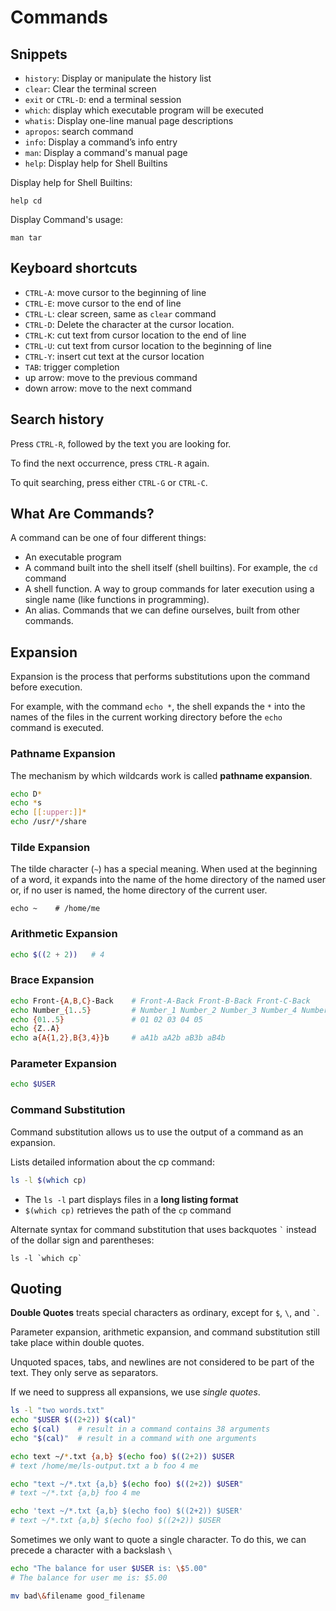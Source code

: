 # Commands

## Snippets

- `history`: Display or manipulate the history list
- `clear`: Clear the terminal screen
- `exit` or `CTRL-D`: end a terminal session
- `which`: display which executable program will be executed
- `whatis`: Display one-line manual page descriptions
- `apropos`: search command
- `info`: Display a command’s info entry
- `man`: Display a command's manual page
- `help`: Display help for Shell Builtins

Display help for Shell Builtins:
```shell
help cd
```

Display Command's usage:
```shell
man tar
```


## Keyboard shortcuts

- `CTRL-A`: move cursor to the beginning of line
- `CTRL-E`: move cursor to the end of line
- `CTRL-L`: clear screen, same as `clear` command
- `CTRL-D`: Delete the character at the cursor location.
- `CTRL-K`: cut text from cursor location to the end of line
- `CTRL-U`: cut text from cursor location to the beginning of line
- `CTRL-Y`: insert cut text at the cursor location
- `TAB`: trigger completion
- up arrow: move to the previous command
- down arrow: move to the next command


## Search history

Press `CTRL-R`, followed by the text you are looking for.

To find the next occurrence, press `CTRL-R` again.

To quit searching, press either `CTRL-G` or `CTRL-C`.


## What Are Commands?

A command can be one of four different things:
- An executable program
- A command built into the shell itself (shell builtins). For example, the `cd` command
- A shell function. A way to group commands for later execution using a single name (like functions in programming).
- An alias. Commands that we can define ourselves, built from other commands.


## Expansion

Expansion is the process that performs substitutions upon the command before execution.

For example, with the command `echo *`, the shell expands the `*`  into  the names of the files in the current working directory before the `echo` command is executed.

### Pathname Expansion

The mechanism by which wildcards work is called **pathname expansion**.

```bash
echo D*
echo *s
echo [[:upper:]]*
echo /usr/*/share
```

### Tilde Expansion

The tilde character (`~`) has a special meaning. When used at the beginning of a word, it expands into the name of the home directory of the named user or, if no user is named, the home directory of the current user.

```shell
echo ~    # /home/me
```

### Arithmetic Expansion
```bash
echo $((2 + 2))   # 4
```

### Brace Expansion
```bash
echo Front-{A,B,C}-Back    # Front-A-Back Front-B-Back Front-C-Back
echo Number_{1..5}         # Number_1 Number_2 Number_3 Number_4 Number_5
echo {01..5}               # 01 02 03 04 05
echo {Z..A}
echo a{A{1,2},B{3,4}}b     # aA1b aA2b aB3b aB4b
```

### Parameter Expansion
```bash
echo $USER
```

### Command Substitution

Command substitution allows us to use the output of a command as an expansion.

Lists detailed information about the cp command:

```bash
ls -l $(which cp)
```
- The `ls -l` part displays files in a **long listing format**
- `$(which cp)` retrieves the path of the `cp` command

Alternate syntax for command substitution that uses backquotes `` ` `` instead of the dollar sign and parentheses:

```shell
ls -l `which cp`
```

## Quoting

**Double Quotes** treats special characters as ordinary, except for `$`, `\`, and `` ` ``.

Parameter expansion, arithmetic expansion, and command substitution still take place within double quotes.

Unquoted spaces, tabs, and newlines are not considered to be part of the text. They only serve as separators.

If we need to suppress all expansions, we use *single quotes*.

```bash
ls -l "two words.txt"
echo "$USER $((2+2)) $(cal)"
echo $(cal)    # result in a command contains 38 arguments
echo "$(cal)"  # result in a command with one arguments

echo text ~/*.txt {a,b} $(echo foo) $((2+2)) $USER
# text /home/me/ls-output.txt a b foo 4 me

echo "text ~/*.txt {a,b} $(echo foo) $((2+2)) $USER"
# text ~/*.txt {a,b} foo 4 me

echo 'text ~/*.txt {a,b} $(echo foo) $((2+2)) $USER'
# text ~/*.txt {a,b} $(echo foo) $((2+2)) $USER
```

Sometimes we only want to quote a single character. To do this, we can precede a character with a backslash `\`

```bash
echo "The balance for user $USER is: \$5.00"
# The balance for user me is: $5.00

mv bad\&filename good_filename
```
